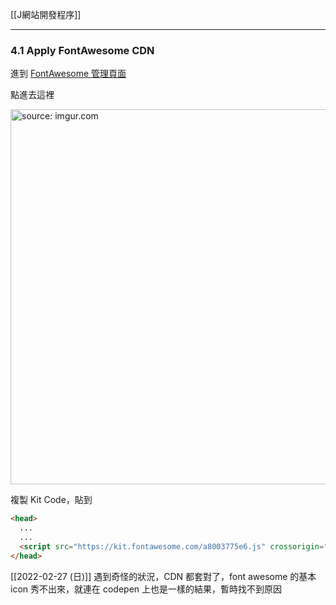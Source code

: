 [[J網站開發程序]]

---

### 4.1 Apply FontAwesome CDN

進到 [FontAwesome 管理頁面](https://fontawesome.com/sessions/sign-in?next=%2Fkits)

點進去這裡

<a href="https://imgur.com/KDU0h5V"><img src="https://i.imgur.com/KDU0h5V.jpg" title="source: imgur.com" width="600px"/></a>

複製 Kit Code，貼到

```html
<head>
  ...
  ...
  <script src="https://kit.fontawesome.com/a8003775e6.js" crossorigin="anonymous"></script>
</head>
```

[[2022-02-27 (日)]] 遇到奇怪的狀況，CDN 都套對了，font awesome 的基本 icon 秀不出來，就連在 codepen 上也是一樣的結果，暫時找不到原因
